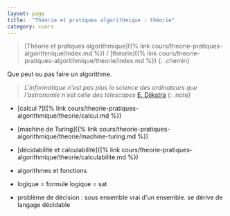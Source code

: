 ```yaml
---
layout: page
title:  "Théorie et pratiques algorithmique : théorie"
category: cours
---
```


> [Théorie et pratiques algorithmique]({% link cours/theorie-pratiques-algorithmique/index.md %}) / [théorie]({% link cours/theorie-pratiques-algorithmique/theorie/index.md %})
{: .chemin}

Que peut ou pas faire un algorithme.

> *L'informatique n'est pas plus la science des ordinateurs que l'astronomie n'est celle des télescopes* [E. Dijkstra](https://fr.wikipedia.org/wiki/Edsger_Dijkstra)
{: .note}

* [calcul ?]({% link cours/theorie-pratiques-algorithmique/theorie/calcul.md %})
* [machine de Turing]({% link cours/theorie-pratiques-algorithmique/theorie/machine-turing.md %})
* [décidabilité et calculabilité]({% link cours/theorie-pratiques-algorithmique/theorie/calculabilite.md %})


* algorithmes et fonctions

* logique = formule logique = sat
* problème de décision : sous ensemble vrai d'un ensemble. se dérive de langage décidable